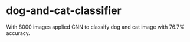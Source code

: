 # dog-and-cat-classifier
With 8000 images applied CNN to classify dog and cat image with 76.7% accuracy. 
